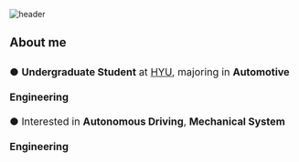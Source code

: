 ![header](https://capsule-render.vercel.app/api?type=venom&color=gradient&height=120&section=header&text=welcome%20to%20skcworld%F0%9F%A4%93)

## About me
<span style="font-size: 1.25em; line-height: 2.5;"> ● <strong>Undergraduate Student</strong> at <a href="https://hanyang.ac.kr/">HYU</a>, majoring in <strong>Automotive Engineering</strong> </span><br>
<span style="font-size: 1.25em; line-height: 2.5;"> ● Interested in <strong>Autonomous Driving</strong>, <strong>Mechanical System Engineering</strong> </span>

